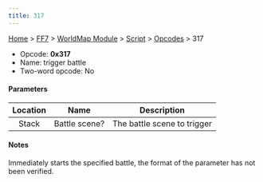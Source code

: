 ```yaml
---
title: 317
---
```


[Home](../../../../Main%20Page.md.md) > [FF7](../../../../FF7.md) > [WorldMap Module](../../../WorldMap%20Module.md) > [Script](../../Script.md) > [Opcodes](../Opcodes.md) > 317

-   Opcode: **0x317**
-   Name: trigger battle
-   Two-word opcode: No

#### Parameters

| Location |     Name      |         Description         |
|:--------:|:-------------:|:---------------------------:|
|  Stack   | Battle scene? | The battle scene to trigger |

#### Notes

Immediately starts the specified battle, the format of the parameter has
not been verified.
